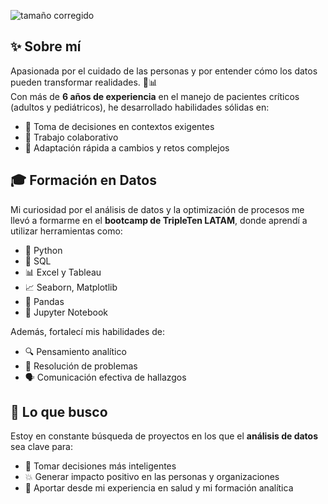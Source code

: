 ![tamaño corregido](https://github.com/user-attachments/assets/cc4e6d8f-2cea-42ca-8bd4-39a3e96967ce)

## ✨ Sobre mí

Apasionada por el cuidado de las personas y por entender cómo los datos pueden transformar realidades. 🧠📊  
Con más de **6 años de experiencia** en el manejo de pacientes críticos (adultos y pediátricos), he desarrollado habilidades sólidas en:

- 🧩 Toma de decisiones en contextos exigentes  
- 🤝 Trabajo colaborativo  
- 🔄 Adaptación rápida a cambios y retos complejos

## 🎓 Formación en Datos

Mi curiosidad por el análisis de datos y la optimización de procesos me llevó a formarme en el **bootcamp de TripleTen LATAM**, donde aprendí a utilizar herramientas como:

- 🐍 Python  
- 🧮 SQL  
- 📊 Excel y Tableau  
- 📈 Seaborn, Matplotlib  
- 🐼 Pandas  
- 📓 Jupyter Notebook  

Además, fortalecí mis habilidades de:

- 🔍 Pensamiento analítico  
- 🧠 Resolución de problemas  
- 🗣️ Comunicación efectiva de hallazgos

## 🚀 Lo que busco

Estoy en constante búsqueda de proyectos en los que el **análisis de datos** sea clave para:

- 🧠 Tomar decisiones más inteligentes  
- 💥 Generar impacto positivo en las personas y organizaciones  
- 🤝 Aportar desde mi experiencia en salud y mi formación analítica

